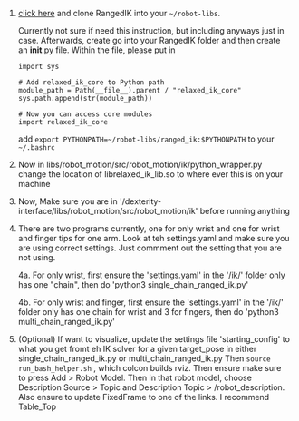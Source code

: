 1. [click here](https://github.com/uwgraphics/relaxed_ik_ros1/tree/ranged-ik#) and clone RangedIK into your `~/robot-libs`. 


    Currently not sure if need this instruction, but including anyways just in case. Afterwards, create go into your RangedIK folder and then create an __init__.py file. Within the file, please put in
   
    ```from pathlib import Path
    import sys

    # Add relaxed_ik_core to Python path
    module_path = Path(__file__).parent / "relaxed_ik_core"
    sys.path.append(str(module_path))

    # Now you can access core modules
    import relaxed_ik_core
    ```
    add `export PYTHONPATH=~/robot-libs/ranged_ik:$PYTHONPATH` to your `~/.bashrc`

2. Now in libs/robot_motion/src/robot_motion/ik/python_wrapper.py change the location of librelaxed_ik_lib.so to where ever this is on your machine


3. Now, Make sure you are in '/dexterity-interface/libs/robot_motion/src/robot_motion/ik' before running anything

4. There are two programs currently, one for only wrist and one for wrist and finger tips for one arm. Look at teh settings.yaml and make sure you are using correct settings. Just commment out the setting that you are not using.

    4a. For only wrist, first ensure the 'settings.yaml' in the '/ik/' folder only has one "chain", then do 'python3 single_chain_ranged_ik.py'

    4b. For only wrist and finger, first ensure the 'settings.yaml' in the '/ik/' folder only has one chain for wrist and 3 for fingers, then do 'python3 multi_chain_ranged_ik.py'

5. (Optional) If want to visualize, update the settings file 'starting_config' to what you get fromt eh IK solver for a given target_pose in either single_chain_ranged_ik.py or multi_chain_ranged_ik.py
 Then `source run_bash_helper.sh` , which colcon builds rviz. Then ensure make sure to press Add > Robot Model. Then in that robot model, choose Description Source > Topic and Description Topic > /robot_description. Also ensure to update FixedFrame to one of the links. I recommend Table_Top